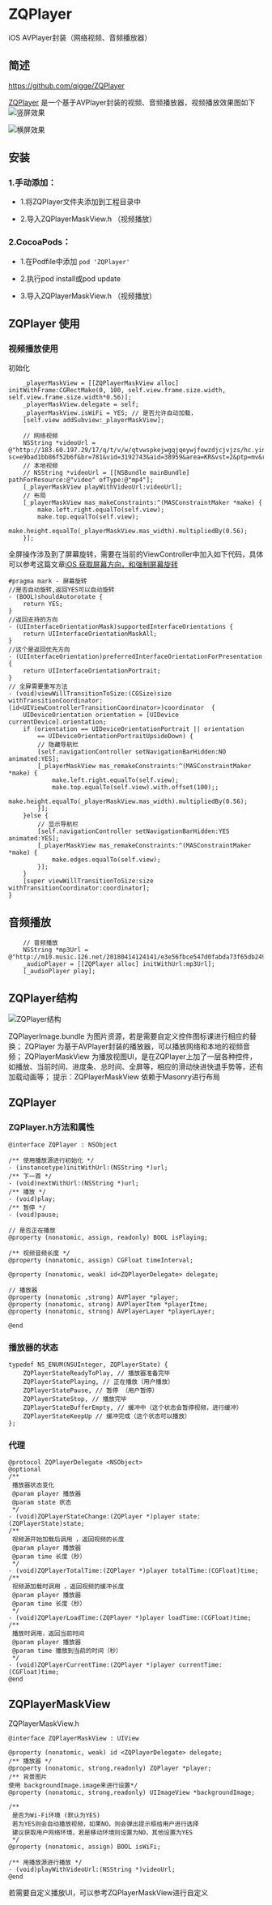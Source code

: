 # ZQPlayer
iOS AVPlayer封装（网络视频、音频播放器）

## 简述

https://github.com/qigge/ZQPlayer

[ZQPlayer](https://github.com/qigge/ZQPlayer
) 是一个基于AVPlayer封装的视频、音频播放器，视频播放效果图如下
![竖屏效果](https://upload-images.jianshu.io/upload_images/2268074-1df3c0d7c0e50857.png?imageMogr2/auto-orient/strip%7CimageView2/2/w/400)

![横屏效果](https://upload-images.jianshu.io/upload_images/2268074-8a4bf9816a5d34d8.png?imageMogr2/auto-orient/strip%7CimageView2/2/w/400)

## 安装
### 1.手动添加：

*   1.将ZQPlayer文件夹添加到工程目录中

*   2.导入ZQPlayerMaskView.h （视频播放）

### 2.CocoaPods：

*   1.在Podfile中添加 ```pod 'ZQPlayer'```

*   2.执行pod install或pod update

*   3.导入ZQPlayerMaskView.h （视频播放）
 

## ZQPlayer 使用

### 视频播放使用

初始化
```
    _playerMaskView = [[ZQPlayerMaskView alloc] initWithFrame:CGRectMake(0, 100, self.view.frame.size.width, self.view.frame.size.width*0.56)];
    _playerMaskView.delegate = self;
    _playerMaskView.isWiFi = YES; // 是否允许自动加载，
    [self.view addSubview:_playerMaskView];
    
    // 网络视频
    NSString *videoUrl = @"http://183.60.197.29/17/q/t/v/w/qtvwspkejwgqjqeywjfowzdjcjvjzs/hc.yinyuetai.com/A0780162B98038FBED45554E85720E53.mp4?sc=e9bad1bb86f52b6f&br=781&vid=3192743&aid=38959&area=KR&vst=2&ptp=mv&rd=yinyuetai.com";
    // 本地视频
    // NSString *videoUrl = [[NSBundle mainBundle] pathForResource:@"video" ofType:@"mp4"];
    [_playerMaskView playWithVideoUrl:videoUrl]; 
    // 布局 
    [_playerMaskView mas_makeConstraints:^(MASConstraintMaker *make) {
        make.left.right.equalTo(self.view);
        make.top.equalTo(self.view);
        make.height.equalTo(_playerMaskView.mas_width).multipliedBy(0.56);
    }];
```
全屏操作涉及到了屏幕旋转，需要在当前的ViewController中加入如下代码，具体可以参考这篇文章[iOS 获取屏幕方向，和强制屏幕旋转](https://www.jianshu.com/p/531b7eed7e4b)
```
#pragma mark - 屏幕旋转
//是否自动旋转,返回YES可以自动旋转
- (BOOL)shouldAutorotate {
    return YES;
}
//返回支持的方向
- (UIInterfaceOrientationMask)supportedInterfaceOrientations {
    return UIInterfaceOrientationMaskAll;
}
//这个是返回优先方向
- (UIInterfaceOrientation)preferredInterfaceOrientationForPresentation {
    return UIInterfaceOrientationPortrait;
}
// 全屏需要重写方法 
- (void)viewWillTransitionToSize:(CGSize)size withTransitionCoordinator:(id<UIViewControllerTransitionCoordinator>)coordinator  {
    UIDeviceOrientation orientation = [UIDevice currentDevice].orientation;
    if (orientation == UIDeviceOrientationPortrait || orientation
        == UIDeviceOrientationPortraitUpsideDown) {
        // 隐藏导航栏
        [self.navigationController setNavigationBarHidden:NO animated:YES];
        [_playerMaskView mas_remakeConstraints:^(MASConstraintMaker *make) {
            make.left.right.equalTo(self.view);
            make.top.equalTo(self.view).with.offset(100);;
            make.height.equalTo(_playerMaskView.mas_width).multipliedBy(0.56);
        }];
    }else {
        // 显示导航栏
        [self.navigationController setNavigationBarHidden:YES animated:YES];
        [_playerMaskView mas_remakeConstraints:^(MASConstraintMaker *make) {
            make.edges.equalTo(self.view);
        }];
    }
    [super viewWillTransitionToSize:size withTransitionCoordinator:coordinator];
}
```

## 音频播放

```
    // 音频播放
    NSString *mp3Url = @"http://m10.music.126.net/20180414124141/e3e56fbce547d0fabda73f65db249437/ymusic/1f36/af3d/60a8/f7ac35fcd56465570b2031b93edd2546.mp3";
    _audioPlayer = [[ZQPlayer alloc] initWithUrl:mp3Url];
    [_audioPlayer play];
```

## ZQPlayer结构

![ZQPlayer结构](https://upload-images.jianshu.io/upload_images/2268074-988275caa655bf9f.png?imageMogr2/auto-orient/strip%7CimageView2/2/w/1240)

ZQPlayerImage.bundle 为图片资源，若是需要自定义控件图标课进行相应的替换；
ZQPlayer 为基于AVPlayer封装的播放器，可以播放网络和本地的视频音频；
ZQPlayerMaskView 为播放视图UI，是在ZQPlayer上加了一层各种控件，如播放、当前时间、进度条、总时间、全屏等，相应的滑动快进快退手势等，还有加载动画等；
提示：ZQPlayerMaskView 依赖于Masonry进行布局

## ZQPlayer 

### ZQPlayer.h方法和属性

```
@interface ZQPlayer : NSObject

/** 使用播放源进行初始化 */
- (instancetype)initWithUrl:(NSString *)url;
/** 下一首 */
- (void)nextWithUrl:(NSString *)url;
/** 播放 */
- (void)play;
/** 暂停 */
- (void)pause;

// 是否正在播放
@property (nonatomic, assign, readonly) BOOL isPlaying;

/** 视频音频长度 */
@property (nonatomic, assign) CGFloat timeInterval;

@property (nonatomic, weak) id<ZQPlayerDelegate> delegate;

// 播放器
@property (nonatomic ,strong) AVPlayer *player;
@property (nonatomic, strong) AVPlayerItem *playerItme;
@property (nonatomic, strong) AVPlayerLayer *playerLayer;

@end
```

### 播放器的状态

```
typedef NS_ENUM(NSUInteger, ZQPlayerState) {
    ZQPlayerStateReadyToPlay, // 播放器准备完毕
    ZQPlayerStatePlaying, // 正在播放（用户播放）
    ZQPlayerStatePause, // 暂停 （用户暂停）
    ZQPlayerStateStop, // 播放完毕
    ZQPlayerStateBufferEmpty, // 缓冲中（这个状态会暂停视频，进行缓冲）
    ZQPlayerStateKeepUp // 缓冲完成（这个状态可以播放）
};
```

### 代理

```
@protocol ZQPlayerDelegate <NSObject>
@optional
/**
 播放器状态变化
 @param player 播放器
 @param state 状态
 */
- (void)ZQPlayerStateChange:(ZQPlayer *)player state:(ZQPlayerState)state;
/**
 视频源开始加载后调用 ，返回视频的长度
 @param player 播放器
 @param time 长度（秒）
 */
- (void)ZQPlayerTotalTime:(ZQPlayer *)player totalTime:(CGFloat)time;
/**
 视频源加载时调用 ，返回视频的缓冲长度
 @param player 播放器
 @param time 长度（秒）
 */
- (void)ZQPlayerLoadTime:(ZQPlayer *)player loadTime:(CGFloat)time;
/**
 播放时调用，返回当前时间
 @param player 播放器
 @param time 播放到当前的时间（秒）
 */
- (void)ZQPlayerCurrentTime:(ZQPlayer *)player currentTime:(CGFloat)time;
@end
```

## ZQPlayerMaskView 

ZQPlayerMaskView.h

```
@interface ZQPlayerMaskView : UIView

@property (nonatomic, weak) id <ZQPlayerDelegate> delegate;
/** 播放器 */
@property (nonatomic, strong,readonly) ZQPlayer *player;
/** 背景图片 
使用 backgroundImage.image来进行设置*/
@property (nonatomic, strong,readonly) UIImageView *backgroundImage;

/**
 是否为Wi-Fi环境 (默认为YES)
 若为YES则会自动播放视频，如果NO，则会弹出提示框给用户进行选择
 建议获取用户网络环境，若是移动环境则设置为NO，其他设置为YES
 */
@property (nonatomic, assign) BOOL isWiFi;

/** 用播放源进行播放 */
- (void)playWithVideoUrl:(NSString *)videoUrl;
@end
```

若需要自定义播放UI，可以参考ZQPlayerMaskView进行自定义


